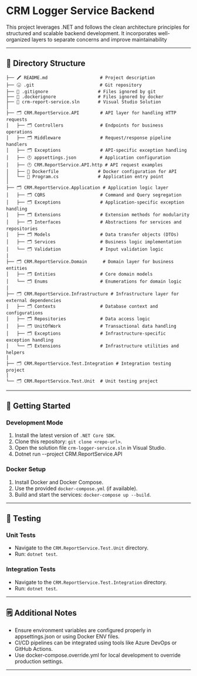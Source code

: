 # CRM Logger Service Backend

This project leverages .NET and follows the clean architecture principles for structured and scalable backend development. It incorporates well-organized layers to separate concerns and improve maintainability

---

## 📂 Directory Structure

```
├── 🖍 README.md                    # Project description
├── 🕠 .git                         # Git repository
├── 🚫 .gitignore                   # Files ignored by git
├── 🐳 .dockerignore                # Files ignored by docker
├── 📆 crm-report-service.sln       # Visual Studio Solution
│
├── 🗂 CRM.ReportService.API        # API layer for handling HTTP requests
│   ├── 🗂 Controllers              # Endpoints for business operations
│   ├── 🗂 Middleware               # Request/response pipeline handlers
│   ├── 🗂 Exceptions               # API-specific exception handling
│   ├── 🕛 appsettings.json         # Application configuration
│   ├── 🕛 CRM.ReportService.API.http # API request examples
│   ├── 🐳 Dockerfile               # Docker configuration for API
│   └── 🚀 Program.cs               # Application entry point
│
├── 🗂 CRM.ReportService.Application # Application logic layer
│   ├── 🗂 CQRS                     # Command and Query segregation
│   ├── 🗂 Exceptions               # Application-specific exception handling
│   ├── 🗂 Extensions               # Extension methods for modularity
│   ├── 🗂 Interfaces               # Abstractions for services and repositories
│   ├── 🗂 Models                   # Data transfer objects (DTOs)
│   ├── 🗂 Services                 # Business logic implementation
│   └── 🗂 Validation               # Input validation logic
│
├── 🗂 CRM.ReportService.Domain      # Domain layer for business entities
│   ├── 🗂 Entities                 # Core domain models
│   └── 🗂 Enums                    # Enumerations for domain logic
│
├── 🗂 CRM.ReportService.Infrastructure # Infrastructure layer for external dependencies
│   ├── 🗂 Contexts                 # Database context and configurations
│   ├── 🗂 Repositories             # Data access logic
│   ├── 🗂 UnitOfWork               # Transactional data handling
│   ├── 🗂 Exceptions               # Infrastructure-specific exception handling
│   └── 🗂 Extensions               # Infrastructure utilities and helpers
│
├── 🗂 CRM.ReportService.Test.Integration # Integration testing project
│
└── 🗂 CRM.ReportService.Test.Unit  # Unit testing project
```

---

## 🚀 Getting Started

### **Development Mode**
1. Install the latest version of `.NET Core SDK`.
2. Clone this repository: `git clone <repo-url>`.
3. Open the solution file `crm-logger-service.sln` in Visual Studio.
4. Dotnet run --project CRM.ReportService.API


### **Docker Setup**
1. Install Docker and Docker Compose.
2. Use the provided `docker-compose.yml` (if available).
3. Build and start the services: `docker-compose up --build`.

---

## 🧪 Testing

### **Unit Tests**
- Navigate to the `CRM.ReportService.Test.Unit` directory.
- Run: `dotnet test`.

### **Integration Tests**
- Navigate to the `CRM.ReportService.Test.Integration` directory.
- Run: `dotnet test`.

---
## 🗒️ Additional Notes

- Ensure environment variables are configured properly in appsettings.json or using Docker ENV files.
- CI/CD pipelines can be integrated using tools like Azure DevOps or GitHub Actions.
- Use docker-compose.override.yml for local development to override production settings.

---
